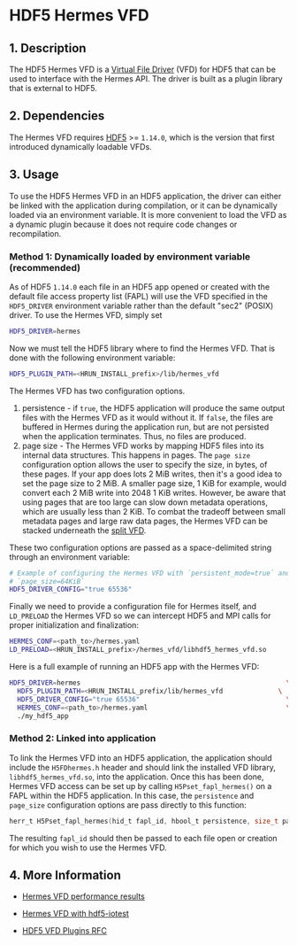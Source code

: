 # HDF5 Hermes VFD

## 1. Description
The HDF5 Hermes VFD is a [Virtual File
Driver](https://portal.hdfgroup.org/display/HDF5/Virtual+File+Drivers) (VFD) for
HDF5 that can be used to interface with the Hermes API. The driver is built as a
plugin library that is external to HDF5.

## 2. Dependencies
The Hermes VFD requires [HDF5](https://github.com/HDFGroup/hdf5) >= `1.14.0`,
which is the version that first introduced dynamically loadable VFDs.

## 3. Usage
To use the HDF5 Hermes VFD in an HDF5 application, the driver can either be
linked with the application during compilation, or it can be dynamically loaded
via an environment variable. It is more convenient to load the VFD as a dynamic
plugin because it does not require code changes or recompilation.

### Method 1: Dynamically loaded by environment variable (recommended)

As of HDF5 `1.14.0` each file in an HDF5 app opened or created with the default
file access property list (FAPL) will use the VFD specified in the `HDF5_DRIVER`
environment variable rather than the default "sec2" (POSIX) driver. To use the
Hermes VFD, simply set

```sh
HDF5_DRIVER=hermes
```

Now we must tell the HDF5 library where to find the Hermes VFD. That is done
with the following environment variable:

```sh
HDF5_PLUGIN_PATH=<HRUN_INSTALL_prefix>/lib/hermes_vfd
```

The Hermes VFD has two configuration options.
1. persistence - if `true`, the HDF5 application will produce the same output
   files with the Hermes VFD as it would without it. If `false`, the files are
   buffered in Hermes during the application run, but are not persisted when the
   application terminates. Thus, no files are produced.
2. page size - The Hermes VFD works by mapping HDF5 files into its internal data
   structures. This happens in pages. The `page size` configuration option
   allows the user to specify the size, in bytes, of these pages. If your app
   does lots 2 MiB writes, then it's a good idea to set the page size to 2
   MiB. A smaller page size, 1 KiB for example, would convert each 2 MiB write
   into 2048 1 KiB writes. However, be aware that using pages that are too large
   can slow down metadata operations, which are usually less than 2 KiB. To
   combat the tradeoff between small metadata pages and large raw data pages,
   the Hermes VFD can be stacked underneath the [split VFD](https://docs.hdfgroup.org/hdf5/develop/group___f_a_p_l.html#ga502f1ad38f5143cf281df8282fef26ed).


These two configuration options are passed as a space-delimited string through
an environment variable:

```sh
# Example of configuring the Hermes VFD with `persistent_mode=true` and
# `page_size=64KiB`
HDF5_DRIVER_CONFIG="true 65536"
```

Finally we need to provide a configuration file for Hermes itself, and
`LD_PRELOAD` the Hermes VFD so we can intercept HDF5 and MPI calls for proper
initialization and finalization:

```sh
HERMES_CONF=<path_to>/hermes.yaml
LD_PRELOAD=<HRUN_INSTALL_prefix>/hermes_vfd/libhdf5_hermes_vfd.so
```

Here is a full example of running an HDF5 app with the Hermes VFD:

```sh
HDF5_DRIVER=hermes                                                    \
  HDF5_PLUGIN_PATH=<HRUN_INSTALL_prefix/lib/hermes_vfd              \
  HDF5_DRIVER_CONFIG="true 65536"                                     \
  HERMES_CONF=<path_to>/hermes.yaml                                   \
  ./my_hdf5_app
```

### Method 2: Linked into application

To link the Hermes VFD into an HDF5 application, the application should include
the `H5FDhermes.h` header and should link the installed VFD library,
`libhdf5_hermes_vfd.so`, into the application. Once this has been done, Hermes
VFD access can be set up by calling `H5Pset_fapl_hermes()` on a FAPL within the
HDF5 application. In this case, the `persistence` and `page_size` configuration
options are pass directly to this function:

```C
herr_t H5Pset_fapl_hermes(hid_t fapl_id, hbool_t persistence, size_t page_size)
```

The resulting `fapl_id` should then be passed to each file open or creation for
which you wish to use the Hermes VFD.

## 4. More Information
* [Hermes VFD performance results](https://github.com/HDFGroup/hermes/wiki/HDF5-Hermes-VFD)

* [Hermes VFD with hdf5-iotest](https://github.com/HDFGroup/hermes/tree/master/benchmarks/HermesVFD)
* [HDF5 VFD Plugins RFC](https://github.com/HDFGroup/hdf5doc/blob/master/RFCs/HDF5_Library/VFL_DriverPlugins/RFC__A_Plugin_Interface_for_HDF5_Virtual_File_Drivers.pdf)
